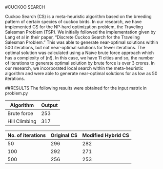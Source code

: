 #CUCKOO SEARCH

Cuckoo Search (CS) is a meta-heuristic algorithm based on the breeding pattern of certain species of cuckoo birds. In our research, we have implemented CS for the NP-hard optimization problem, the Traveling Salesman Problem (TSP).  We initially followed the implementation given by Lang et al in their paper, “Discrete Cuckoo Search for the Traveling Salesman Problem.”  This was able to generate near-optimal solutions within 500 iterations, but not near-optimal solutions for fewer iterations.  The optimal solution was calculated using a Naïve brute force approach which has a complexity of (n!). In this case, we have 11 cities and so, the number of iterations to generate optimal solution by brute force is over 3 crores. In our research, we incorporated local search within the meta-heuristic algorithm and were able to generate near-optimal solutions for as low as 50 iterations.

##RESULTS
The following results were obtained for the input matrix in problem.py

Algorithm|Output
--- | ---
Brute force | 253
Hill Climbing | 317



No. of iterations	| Original CS |	Modified Hybrid CS
--- | --- | ---
50	|296|	282
100	|292|	271
500	|256|	253
